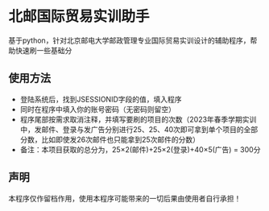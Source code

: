 # 北邮国际贸易实训助手
基于python，针对北京邮电大学邮政管理专业国际贸易实训设计的辅助程序，帮助快速刷一些基础分
## 使用方法
* 登陆系统后，找到JSESSIONID字段的值，填入程序
* 同时在程序中填入你的账号密码（无密码则留空）
* 程序尾部按需求取消注释，并填写要刷的项目的次数（2023年春季学期实训中，发邮件、登录与发广告分别进行25、25、40次即可拿到单个项目的全部分数，比如即使发26次邮件也只能拿到25次邮件的分数）
* 备注：本项目获取的总分为，25×2(邮件)+25×2(登录)+40×5(广告) = 300分
## 声明
本程序仅作留档作用，使用本程序可能带来的一切后果由使用者自行承担！
